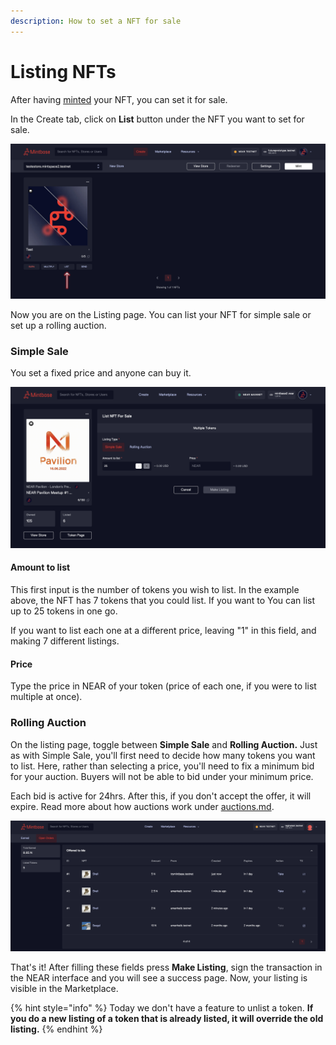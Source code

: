 ```yaml
---
description: How to set a NFT for sale
---
```


# Listing NFTs

After having [minted](minting-nfts.md) your NFT, you can set it for sale.

In the Create tab, click on **List** button under the NFT you want to set for sale.

![Create tab with an arrow showing the List button](<../../.gitbook/assets/Screenshot 2022-04-14 at 15.42.png>)

Now you are on the Listing page. You can list your NFT for simple sale or set up a rolling auction.&#x20;

### Simple Sale

You set a fixed price and anyone can buy it.

![](<../../.gitbook/assets/Screenshot 2022-08-01 at 16.11.44.png>)

#### Amount to list

This first input is the number of tokens you wish to list. In the example above, the NFT has 7 tokens that you could list. If you want to You can list up to 25 tokens in one go.

If you want to list each one at a different price, leaving "1" in this field, and making 7 different listings.

#### Price

Type the price in NEAR of your token (price of each one, if you were to list multiple at once).

### Rolling Auction

On the listing page, toggle between **Simple Sale** and **Rolling Auction.** Just as with Simple Sale, you'll first need to decide how many tokens you want to list. Here, rather than selecting a price, you'll need to fix a minimum bid for your auction. Buyers will not be able to bid under your minimum price.&#x20;

Each bid is active for 24hrs. After this, if you don't accept the offer, it will expire. Read more about how auctions work under [auctions.md](../../market/auctions.md "mention").

![](<../../.gitbook/assets/Screenshot 2022-08-01 at 16.26.29.png>)

That's it! After filling these fields press **Make Listing**, sign the transaction in the NEAR interface and you will see a success page. Now, your listing is visible in the Marketplace.

{% hint style="info" %}
Today we don't have a feature to unlist a token. **If you do a new listing of a token that is already listed, it will override the old listing.**
{% endhint %}
